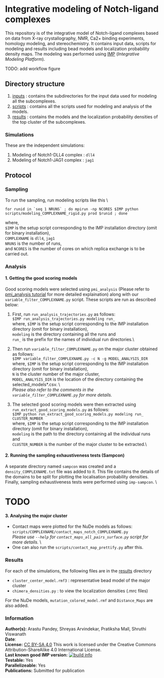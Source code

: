 # Integrative modeling of Notch-ligand complexes 

This repository is of the integrative model of Notch-ligand complexes based on data from X-ray crystallography, NMR, Ca2+ binding experiments, homology modeling, and stereochemistry. It contains input data, scripts for modeling and results including bead models and localization probability density maps. The modeling was performed using [IMP](https://integrativemodeling.org) (*Integrative Modeling Platform*).

TODO: add workflow figure

## Directory structure
1. [inputs](inputs/) : contains the subdirectories for the input data used for modeling all the subcomplexes.
2. [scripts](scripts/) : contains all the scripts used for modeling and analysis of the models.
3. [results](results/) : contains the models and the localization probability densities of the top cluster of the subcomplexes.

### Simulations
These are the independent simulations:
1. Modeling of Notch1-DLL4 complex : `dll4`
2. Modeling of Notch1-JAG1 complex : `jag1`

## Protocol
### Sampling
To run the sampling, run modeling scripts like this \
```
for runid in `seq 1 NRUNS` ; do mpirun -np NCORES $IMP python scripts/modeling_COMPLEXNAME_rigid.py prod $runid ; done
```

where, \
`$IMP` is the setup script corresponding to the IMP installation directory (omit for binary installation), \
`COMPLEXNAME` is `dll4`, `jag1`   \
`NRUNS` is the number of runs, \
and `NCORES` is the number of cores on which replica exchange is to be carried out.


### Analysis
#### 1. Getting the good scoring models
  Good scoring models were selected using `pmi_analysis` (Please refer to [pmi_analysis tutorial](https://github.com/salilab/PMI_analysis) for more detailed explaination) along with our `variable_filter_COMPLEXNAME.py` script. These scripts are run as described below:
  1. First, run `run_analysis_trajectories.py` as follows:\
      `$IMP run_analysis_trajectories.py modeling run_ `\
      where, `$IMP` is the setup script corresponding to the IMP installation directory (omit for binary installation), \
      `modeling` is the directory containing all the runs and \
      `run_` is the prefix for the names of individual run directories.\
      

  2. Then run `variable_filter_COMPLEXNAME.py` on the major cluster obtained as follows: \
      `$IMP variable_filter_COMPLEXNAME.py -c N -g MODEL_ANALYSIS_DIR`
      where, `$IMP` is the setup script corresponding to the IMP installation directory (omit for binary installation), \
      `N` is the cluster number of the major cluster, \
      `MODEL_ANALYSIS_DIR` is the location of the directory containing the selected_models*.csv. \  
  _Please also refer to the comments in the `variable_filter_COMPLEXNAME.py` for more details._

  3. The selected good scoring models were then extracted using `run_extract_good_scoring_models.py` as follows: \
      `$IMP python run_extract_good_scoring_models.py modeling run_ CLUSTER_NUMBER` \
      where, `$IMP` is the setup script corresponding to the IMP installation directory (omit for binary installation), \
      `modeling` is the path to the directory containing all the individual runs and \
      `CLUSTER_NUMBER` is the number of the major cluster to be extracted.\
      

#### 2. Running the sampling exhaustiveness tests (Sampcon)
A separate directory named `sampcon` was created and a `density_COMPLEXNAME.txt` file was added to it. This file contains the details of the domains to be split for plotting the localisation probability densities. Finally, sampling exhaustiveness tests were performed using `imp-sampcon`. \


# TODO
#### 3. Analysing the major cluster
* Contact maps were plotted for the NuDe models as follows: `scripts/COMPLEXNAME/contact_maps_notch_COMPLEXNAME.py` \
    _Please use `--help` for `contact_maps_all_pairs_surface.py` script for more details._ \
* One can also run the `scripts/contact_map_prettify.py` after this. 



### Results

For each of the simulations, the following files are in the [results](results/) directory
* `cluster_center_model.rmf3` : representative bead model of the major cluster
* `chimera_densities.py` : to view the localization densities (.mrc files)

For the NuDe models, `mutation_colored_model.rmf` and `Distance_Maps` are also added.

### Information
**Author(s):** Arastu Pandey, Shreyas Arvindekar, Pratiksha Mall, Shruthi Viswanath\
**Date**: \
**License:** [CC BY-SA 4.0](https://creativecommons.org/licenses/by-sa/4.0/)
This work is licensed under the Creative Commons Attribution-ShareAlike 4.0
International License.\
**Last known good IMP version:** [![build info](https://integrativemodeling.org/systems/35/badge.svg?branch=main)](https://integrativemodeling.org/systems/) \
**Testable:** Yes\
**Parallelizeable:** Yes\
**Publications:** Submitted for publication
